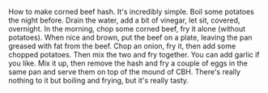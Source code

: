 How to make corned beef hash. It's incredibly simple. Boil some potatoes the night before. Drain the water, add a bit of vinegar, let sit, covered, overnight. In the morning, chop some corned beef, fry it alone (without potatoes). When nice and brown, put the beef on a plate, leaving the pan greased with fat from the beef. Chop an onion, fry it, then add some chopped potatoes. Then mix the two and fry together. You can add garlic if you like. Mix it up, then remove the hash and fry a couple of eggs in the same pan and serve them on top of the mound of CBH. There's really nothing to it but boiling and frying, but it's really tasty. 
